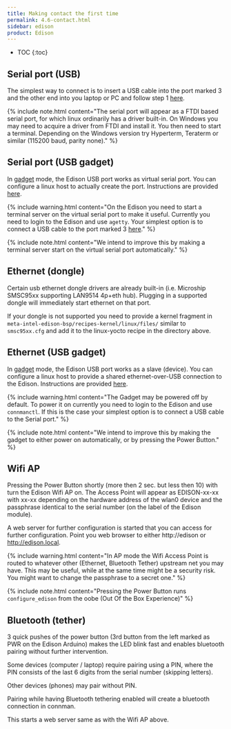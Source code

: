 ```yaml
---
title: Making contact the first time
permalink: 4.6-contact.html
sidebar: edison
product: Edison
---
```

* TOC
{:toc}

## Serial port (USB)
The simplest way to connect is to insert a USB cable into the port marked 3 and the other end into you laptop or PC and follow step 1 [here](2.3-Building-and-flashing-U-boot.html#flashing-only-u-boot). 

{% include note.html content="The serial port will appear as a FTDI based serial port, for which linux ordinarily has a driver built-in. On Windows you may need to acquire a driver from FTDI and install it. You then need to start a terminal. Depending on the Windows version try Hyperterm, Teraterm or similar (115200 baud, parity none)." %}

## Serial port (USB gadget)
In [gadget](4.4-hsu-i2c-spi.html#gadget-device-mode) mode, the Edison USB port works as virtual serial port. You can configure a linux host to actually create the port. Instructions are provided [here](4.2-networking.html#gadget).

{% include warning.html content="On the Edison you need to start a terminal server on the virtual serial port to make it useful. Currently you need to login to the Edison and use `agetty`. Your simplest option is to connect a USB cable to the port marked 3 [here](2.3-Building-and-flashing-U-boot.html#flashing-only-u-boot)." %}

{% include note.html content="We intend to improve this by making a terminal server start on the virtual serial port automatically." %}

## Ethernet (dongle)
Certain usb ethernet dongle drivers are already built-in (i.e. Microship SMSC95xx supporting LAN9514 4p+eth hub). Plugging in a supported dongle will immediately start ethernet on that port.

If your dongle is not supported you need to provide a kernel fragment in `meta-intel-edison-bsp/recipes-kernel/linux/files/` similar to `smsc95xx.cfg` and add it to the linux-yocto recipe in the directory above.

## Ethernet (USB gadget)
In [gadget](4.4-hsu-i2c-spi.html#gadget-device-mode) mode, the Edison USB port works as a slave (device). You can configure a linux host to provide a shared ethernet-over-USB connection to the Edison. Instructions are provided [here](4.2-networking.html#gadget).

{% include warning.html content="The Gadget may be powered off by default. To power it on currently you need to login to the Edison and use `connmanctl`. If this is the case your simplest option is to connect a USB cable to the Serial port." %}

{% include note.html content="We intend to improve this by making the gadget to either power on automatically, or by pressing the Power Button." %}

## Wifi AP
Pressing the Power Button shortly (more then 2 sec. but less then 10) with turn the Edison Wifi AP on. The Access Point will appear as EDISON-xx-xx with xx-xx depending on the hardware address of the wlan0 device and the passphrase identical to the serial number (on the label of the Edison module).

A web server for further configuration is started that you can access for further configuration. Point you web browser to either http://edison or http://edison.local.

{% include warning.html content="In AP mode the Wifi Access Point is routed to whatever other (Ethernet, Bluetooth Tether) upstream net you may have. This may be useful, while at the same time might be a security risk. You might want to change the passphrase to a secret one." %}

{% include note.html content="Pressing the Power Button runs `configure_edison` from the oobe (Out Of the Box Experience)" %}

## Bluetooth (tether)
3 quick pushes of the power button (3rd button from the left marked as PWR on the Edison Arduino) makes the LED blink fast and enables bluetooth pairing without further intervention.

Some devices (computer / laptop) require pairing using a PIN, where the PIN consists of the last 6 digits from the serial number (skipping letters).

Other devices (phones) may pair without PIN.

Pairing while having Bluetooth tethering enabled will create a bluetooth connection in connman. 

This starts a web server same as with the Wifi AP above.

